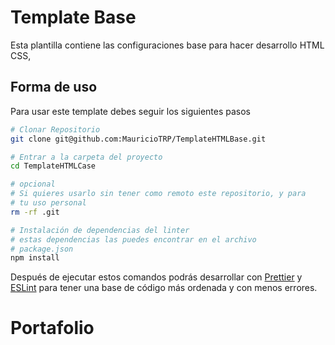 # Template Base

Esta plantilla contiene las configuraciones base para hacer desarrollo HTML CSS,

## Forma de uso

Para usar este template debes seguir los siguientes pasos

```bash
# Clonar Repositorio
git clone git@github.com:MauricioTRP/TemplateHTMLBase.git

# Entrar a la carpeta del proyecto
cd TemplateHTMLCase

# opcional
# Si quieres usarlo sin tener como remoto este repositorio, y para
# tu uso personal
rm -rf .git

# Instalación de dependencias del linter
# estas dependencias las puedes encontrar en el archivo
# package.json
npm install
```

Después de ejecutar estos comandos podrás desarrollar con [Prettier][1] y
[ESLint][2] para tener una base de código más ordenada y con menos errores.

[1]: https://prettier.io/ 'El formateador de texto'
[2]: https://html-eslint.org/ 'Verificador de errores en el código'
# Portafolio
